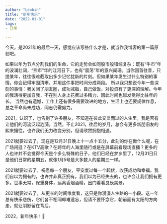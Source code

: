 ```yaml
---
author: "Leobin"
title: "新年快乐"
date: "2022-01-01"
tags:
- 日常

---
```


今天，是2021年的最后一天，感觉应该写些什么才是，就当作我博客的第一篇原创吧。
<!--more-->
如果以年为节点分割我们的生命，它的走势会如同股市般错综复杂：既有“牛市”年的波澜壮阔，“熊市”年的江河日下，也有“震荡”年的意兴阑珊。当你回首往昔，只提某年，往往很难截取出多少记忆犹新的片刻。但如果某年发生过什么特别的事情，你会记得牢固清晰，并用这件事把时间分成两段。 所以我只想说今年一些深刻的事情：我关闭了朋友圈，成功减脂，自己做饭，对投资有了更深的理解。今年的我活得更加自我，不在别人身上花费过多精力，因此时间也越发觉得比往年的长。 当然也有遗憾，工作上还有很多需要改进的地方，生活上也还要规律作息，总之革命尚未成功，同志仍需努力。

2021，认识了，也告别了许多朋友，不知道在彼此交叉而过的人生里，我是否有让他们的河流泛起涟漪。当然，不止2021，往后的岁月，总会有更多新朋旧友的熙来攘往，也许我们无力改变分别，但请欣然拥抱相遇。 

2021就要过去了，现在是12月31日晚上十一点十五分，此刻的你在做什么呢，在广场闲逛？在KTV高歌？在跨年的人海里随行或是在屏幕前看现场直播？更多的人也许并不会觉得今天是个多么特殊的日子，他们已经在梦乡里了，12月31日只是他们日常的星期五，就像1月5号是大多数人的星期三一样。 

2021就要过去了，祝愿每一个朋友，平安度过每一个起伏，收获成功和幸福。我们自以为拥有的，也许并非真正拥有。我们以为已经失去的，也许会让我们拥有更多。世事无常，保重身体，远离香烟酒精，出门看看良辰美景。

2021就要过去了，从更长的时间维度看，这只是你漫漫人生路的一小段。这一年总有快乐悲伤，它们各不相同却难遗忘，但请不要怀念它，朝前面有太阳的方向走，就让阴影留在背后。

2022，新年快乐！🎉
